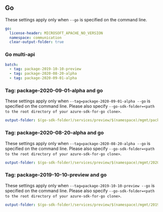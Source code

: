 ## Go

These settings apply only when `--go` is specified on the command line.

``` yaml $(go)
go:
  license-header: MICROSOFT_APACHE_NO_VERSION
  namespace: communication
  clear-output-folder: true
```

### Go multi-api

``` yaml $(go) && $(multiapi)
batch:
  - tag: package-2019-10-10-preview
  - tag: package-2020-08-20-alpha
  - tag: package-2020-09-01-alpha
```

### Tag: package-2020-09-01-alpha and go

These settings apply only when `--tag=package-2020-09-01-alpha --go` is specified on the command line.
Please also specify `--go-sdk-folder=<path to the root directory of your azure-sdk-for-go clone>`.

``` yaml $(tag) == 'package-2020-09-01-alpha' && $(go)
output-folder: $(go-sdk-folder)/services/preview/$(namespace)/mgmt/package-2020-09-01-alpha/$(namespace)
```

### Tag: package-2020-08-20-alpha and go

These settings apply only when `--tag=package-2020-08-20-alpha --go` is specified on the command line.
Please also specify `--go-sdk-folder=<path to the root directory of your azure-sdk-for-go clone>`.

``` yaml $(tag) == 'package-2020-08-20-alpha' && $(go)
output-folder: $(go-sdk-folder)/services/preview/$(namespace)/mgmt/2020-08-20-alpha/$(namespace)
```

### Tag: package-2019-10-10-preview and go

These settings apply only when `--tag=package-2019-10-10-preview --go` is specified on the command line.
Please also specify `--go-sdk-folder=<path to the root directory of your azure-sdk-for-go clone>`.

``` yaml $(tag) == 'package-2019-10-10-preview' && $(go)
output-folder: $(go-sdk-folder)/services/preview/$(namespace)/mgmt/2019-10-10-preview/$(namespace)
```
